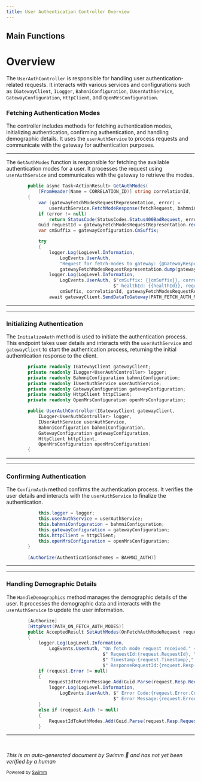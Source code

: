 ```yaml
---
title: User Authentication Controller Overview
---
```

## Main Functions

# Overview

The <SwmToken path="src/In.ProjectEKA.HipService/UserAuth/UserAuthController.cs" pos="31:7:7" line-data="        private readonly ILogger&lt;UserAuthController&gt; logger;">`UserAuthController`</SwmToken> is responsible for handling user authentication-related requests. It interacts with various services and configurations such as <SwmToken path="src/In.ProjectEKA.HipService/UserAuth/UserAuthController.cs" pos="30:5:5" line-data="        private readonly IGatewayClient gatewayClient;">`IGatewayClient`</SwmToken>, <SwmToken path="src/In.ProjectEKA.HipService/UserAuth/UserAuthController.cs" pos="31:5:5" line-data="        private readonly ILogger&lt;UserAuthController&gt; logger;">`ILogger`</SwmToken>, <SwmToken path="src/In.ProjectEKA.HipService/UserAuth/UserAuthController.cs" pos="32:5:5" line-data="        private readonly BahmniConfiguration bahmniConfiguration;">`BahmniConfiguration`</SwmToken>, <SwmToken path="src/In.ProjectEKA.HipService/UserAuth/UserAuthController.cs" pos="33:5:5" line-data="        private readonly IUserAuthService userAuthService;">`IUserAuthService`</SwmToken>, <SwmToken path="src/In.ProjectEKA.HipService/UserAuth/UserAuthController.cs" pos="34:5:5" line-data="        private readonly GatewayConfiguration gatewayConfiguration;">`GatewayConfiguration`</SwmToken>, <SwmToken path="src/In.ProjectEKA.HipService/UserAuth/UserAuthController.cs" pos="35:5:5" line-data="        private readonly HttpClient httpClient;">`HttpClient`</SwmToken>, and <SwmToken path="src/In.ProjectEKA.HipService/UserAuth/UserAuthController.cs" pos="36:5:5" line-data="        private readonly OpenMrsConfiguration openMrsConfiguration;">`OpenMrsConfiguration`</SwmToken>.

### Fetching Authentication Modes

The controller includes methods for fetching authentication modes, initializing authentication, confirming authentication, and handling demographic details. It uses the <SwmToken path="src/In.ProjectEKA.HipService/UserAuth/UserAuthController.cs" pos="33:7:7" line-data="        private readonly IUserAuthService userAuthService;">`userAuthService`</SwmToken> to process requests and communicate with the gateway for authentication purposes.

<SwmSnippet path="/src/In.ProjectEKA.HipService/UserAuth/UserAuthController.cs" line="57">

---

The <SwmToken path="src/In.ProjectEKA.HipService/UserAuth/UserAuthController.cs" pos="57:10:10" line-data="        public async Task&lt;ActionResult&gt; GetAuthModes(">`GetAuthModes`</SwmToken> function is responsible for fetching the available authentication modes for a user. It processes the request using <SwmToken path="src/In.ProjectEKA.HipService/UserAuth/UserAuthController.cs" pos="61:1:1" line-data="                userAuthService.FetchModeResponse(fetchRequest, bahmniConfiguration);">`userAuthService`</SwmToken> and communicates with the gateway to retrieve the modes.

```c#
        public async Task<ActionResult> GetAuthModes(
            [FromHeader(Name = CORRELATION_ID)] string correlationId, [FromBody] FetchRequest fetchRequest)
        {
            var (gatewayFetchModesRequestRepresentation, error) =
                userAuthService.FetchModeResponse(fetchRequest, bahmniConfiguration);
            if (error != null)
                return StatusCode(StatusCodes.Status400BadRequest, error);
            Guid requestId = gatewayFetchModesRequestRepresentation.requestId;
            var cmSuffix = gatewayConfiguration.CmSuffix;

            try
            {
                logger.Log(LogLevel.Information,
                    LogEvents.UserAuth,
                    "Request for fetch-modes to gateway: {@GatewayResponse}",
                    gatewayFetchModesRequestRepresentation.dump(gatewayFetchModesRequestRepresentation));
                logger.Log(LogLevel.Information,
                    LogEvents.UserAuth, $"cmSuffix: {{cmSuffix}}, correlationId: {{correlationId}}," +
                                        $" healthId: {{healthId}}, requestId: {{requestId}}",
                    cmSuffix, correlationId, gatewayFetchModesRequestRepresentation.query.id, requestId);
                await gatewayClient.SendDataToGateway(PATH_FETCH_AUTH_MODES, gatewayFetchModesRequestRepresentation,
```

---

</SwmSnippet>

<SwmSnippet path="/src/In.ProjectEKA.HipService/UserAuth/UserAuthController.cs" line="30">

---

### Initializing Authentication

The `InitializeAuth` method is used to initiate the authentication process. This endpoint takes user details and interacts with the <SwmToken path="src/In.ProjectEKA.HipService/UserAuth/UserAuthController.cs" pos="33:7:7" line-data="        private readonly IUserAuthService userAuthService;">`userAuthService`</SwmToken> and <SwmToken path="src/In.ProjectEKA.HipService/UserAuth/UserAuthController.cs" pos="30:7:7" line-data="        private readonly IGatewayClient gatewayClient;">`gatewayClient`</SwmToken> to start the authentication process, returning the initial authentication response to the client.

```c#
        private readonly IGatewayClient gatewayClient;
        private readonly ILogger<UserAuthController> logger;
        private readonly BahmniConfiguration bahmniConfiguration;
        private readonly IUserAuthService userAuthService;
        private readonly GatewayConfiguration gatewayConfiguration;
        private readonly HttpClient httpClient;
        private readonly OpenMrsConfiguration openMrsConfiguration;

        public UserAuthController(IGatewayClient gatewayClient,
            ILogger<UserAuthController> logger,
            IUserAuthService userAuthService,
            BahmniConfiguration bahmniConfiguration,
            GatewayConfiguration gatewayConfiguration,
            HttpClient httpClient,
            OpenMrsConfiguration openMrsConfiguration)
        {
```

---

</SwmSnippet>

<SwmSnippet path="/src/In.ProjectEKA.HipService/UserAuth/UserAuthController.cs" line="47">

---

### Confirming Authentication

The `ConfirmAuth` method confirms the authentication process. It verifies the user details and interacts with the <SwmToken path="src/In.ProjectEKA.HipService/UserAuth/UserAuthController.cs" pos="48:3:3" line-data="            this.userAuthService = userAuthService;">`userAuthService`</SwmToken> to finalize the authentication.

```c#
            this.logger = logger;
            this.userAuthService = userAuthService;
            this.bahmniConfiguration = bahmniConfiguration;
            this.gatewayConfiguration = gatewayConfiguration;
            this.httpClient = httpClient;
            this.openMrsConfiguration = openMrsConfiguration;
        }

        [Authorize(AuthenticationSchemes = BAHMNI_AUTH)]
```

---

</SwmSnippet>

<SwmSnippet path="/src/In.ProjectEKA.HipService/UserAuth/UserAuthController.cs" line="117">

---

### Handling Demographic Details

The `HandleDemographics` method manages the demographic details of the user. It processes the demographic data and interacts with the <SwmToken path="src/In.ProjectEKA.HipService/UserAuth/UserAuthController.cs" pos="33:7:7" line-data="        private readonly IUserAuthService userAuthService;">`userAuthService`</SwmToken> to update the user information.

```c#
        [Authorize]
        [HttpPost(PATH_ON_FETCH_AUTH_MODES)]
        public AcceptedResult SetAuthModes(OnFetchAuthModeRequest request)
        {
            logger.Log(LogLevel.Information,
                LogEvents.UserAuth, "On fetch mode request received." +
                                    $" RequestId:{request.RequestId}, " +
                                    $" Timestamp:{request.Timestamp}," +
                                    $" ResponseRequestId:{request.Resp.RequestId}, ");
            if (request.Error != null)
            {
                RequestIdToErrorMessage.Add(Guid.Parse(request.Resp.RequestId), request.Error);
                logger.Log(LogLevel.Information,
                    LogEvents.UserAuth, $" Error Code:{request.Error.Code}," +
                                        $" Error Message:{request.Error.Message}.");
            }
            else if (request.Auth != null)
            {
                RequestIdToAuthModes.Add(Guid.Parse(request.Resp.RequestId), request.Auth.Modes);
            }

```

---

</SwmSnippet>

&nbsp;

*This is an auto-generated document by Swimm 🌊 and has not yet been verified by a human*

<SwmMeta version="3.0.0" repo-id="Z2l0aHViJTNBJTNBaGlwLXNlcnZpY2UlM0ElM0FTd2ltbS1EZW1v" repo-name="hip-service"><sup>Powered by [Swimm](/)</sup></SwmMeta>
